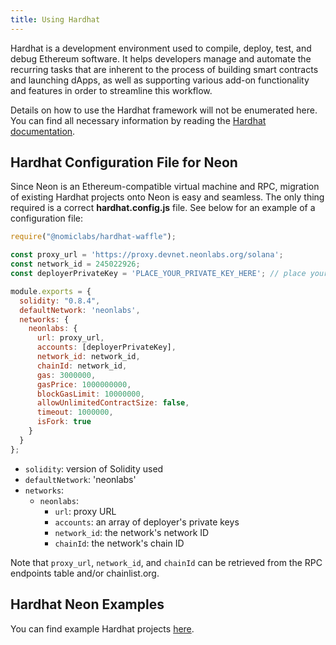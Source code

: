 ```yaml
---
title: Using Hardhat
---
```


Hardhat is a development environment used to compile, deploy, test, and debug Ethereum software. It helps developers manage and automate the recurring tasks that are inherent to the process of building smart contracts and launching dApps, as well as supporting various add-on functionality and features in order to streamline this workflow.

Details on how to use the Hardhat framework will not be enumerated here. You can find all necessary information by reading the [Hardhat documentation](https://hardhat.org/getting-started/#overview).

## Hardhat Configuration File for Neon

Since Neon is an Ethereum-compatible virtual machine and RPC, migration of existing Hardhat projects onto Neon is easy and seamless. The only thing required is a correct **hardhat.config.js** file. See below for an example of a configuration file:

```js
require("@nomiclabs/hardhat-waffle");

const proxy_url = 'https://proxy.devnet.neonlabs.org/solana';
const network_id = 245022926;
const deployerPrivateKey = 'PLACE_YOUR_PRIVATE_KEY_HERE'; // place your private key here (Note: the corresponding wallet must have a non-zero balance of NEON tokens in order to pay for gas fees)

module.exports = {
  solidity: "0.8.4",
  defaultNetwork: 'neonlabs',
  networks: {
    neonlabs: {
      url: proxy_url,
      accounts: [deployerPrivateKey],
      network_id: network_id,
      chainId: network_id,
      gas: 3000000,
      gasPrice: 1000000000,
      blockGasLimit: 10000000,
      allowUnlimitedContractSize: false,
      timeout: 1000000,
      isFork: true
    }
  }
};
```

* `solidity`: version of Solidity used
* `defaultNetwork`: 'neonlabs'
* `networks`:
  * `neonlabs`:
    * `url`: proxy URL
    * `accounts`: an array of deployer's private keys
    * `network_id`: the network's network ID
    * `chainId`: the network's chain ID

Note that `proxy_url`, `network_id`, and `chainId` can be retrieved from the RPC endpoints table and/or chainlist.org.

## Hardhat Neon Examples

You can find example Hardhat projects [here](https://github.com/neonlabsorg/examples/tree/main/simple-erc20-hardhat).
